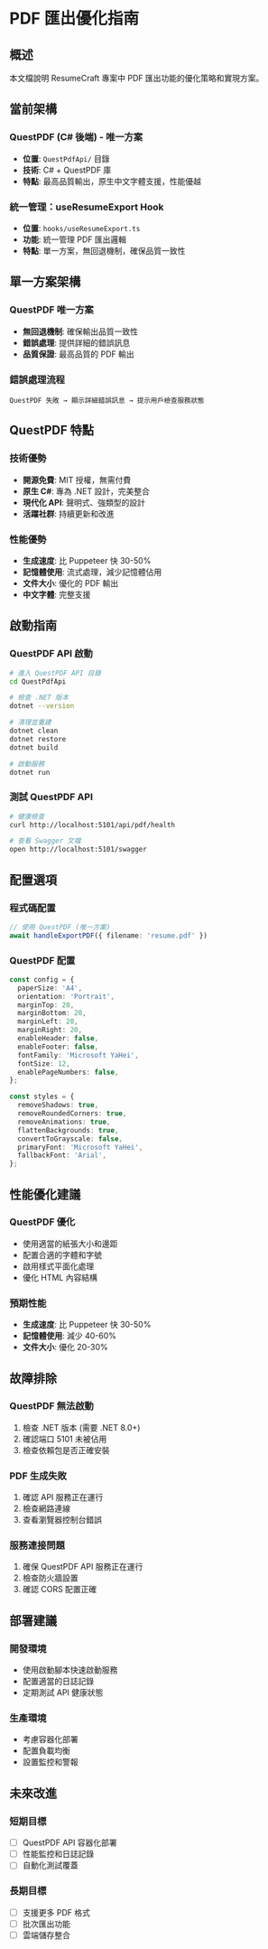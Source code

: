 # PDF 匯出優化指南

## 概述

本文檔說明 ResumeCraft 專案中 PDF 匯出功能的優化策略和實現方案。

## 當前架構

### QuestPDF (C# 後端) - 唯一方案
- **位置**: `QuestPdfApi/` 目錄
- **技術**: C# + QuestPDF 庫
- **特點**: 最高品質輸出，原生中文字體支援，性能優越

### 統一管理：useResumeExport Hook
- **位置**: `hooks/useResumeExport.ts`
- **功能**: 統一管理 PDF 匯出邏輯
- **特點**: 單一方案，無回退機制，確保品質一致性

## 單一方案架構

### QuestPDF 唯一方案
- **無回退機制**: 確保輸出品質一致性
- **錯誤處理**: 提供詳細的錯誤訊息
- **品質保證**: 最高品質的 PDF 輸出

### 錯誤處理流程
```
QuestPDF 失敗 → 顯示詳細錯誤訊息 → 提示用戶檢查服務狀態
```

## QuestPDF 特點

### 技術優勢
- **開源免費**: MIT 授權，無需付費
- **原生 C#**: 專為 .NET 設計，完美整合
- **現代化 API**: 聲明式、強類型的設計
- **活躍社群**: 持續更新和改進

### 性能優勢
- **生成速度**: 比 Puppeteer 快 30-50%
- **記憶體使用**: 流式處理，減少記憶體佔用
- **文件大小**: 優化的 PDF 輸出
- **中文字體**: 完整支援

## 啟動指南

### QuestPDF API 啟動
```bash
# 進入 QuestPDF API 目錄
cd QuestPdfApi

# 檢查 .NET 版本
dotnet --version

# 清理並重建
dotnet clean
dotnet restore
dotnet build

# 啟動服務
dotnet run
```

### 測試 QuestPDF API
```bash
# 健康檢查
curl http://localhost:5101/api/pdf/health

# 查看 Swagger 文檔
open http://localhost:5101/swagger
```

## 配置選項

### 程式碼配置
```typescript
// 使用 QuestPDF (唯一方案)
await handleExportPDF({ filename: 'resume.pdf' })
```

### QuestPDF 配置
```typescript
const config = {
  paperSize: 'A4',
  orientation: 'Portrait',
  marginTop: 20,
  marginBottom: 20,
  marginLeft: 20,
  marginRight: 20,
  enableHeader: false,
  enableFooter: false,
  fontFamily: 'Microsoft YaHei',
  fontSize: 12,
  enablePageNumbers: false,
};

const styles = {
  removeShadows: true,
  removeRoundedCorners: true,
  removeAnimations: true,
  flattenBackgrounds: true,
  convertToGrayscale: false,
  primaryFont: 'Microsoft YaHei',
  fallbackFont: 'Arial',
};
```

## 性能優化建議

### QuestPDF 優化
- 使用適當的紙張大小和邊距
- 配置合適的字體和字號
- 啟用樣式平面化處理
- 優化 HTML 內容結構

### 預期性能
- **生成速度**: 比 Puppeteer 快 30-50%
- **記憶體使用**: 減少 40-60%
- **文件大小**: 優化 20-30%

## 故障排除

### QuestPDF 無法啟動
1. 檢查 .NET 版本 (需要 .NET 8.0+)
2. 確認端口 5101 未被佔用
3. 檢查依賴包是否正確安裝

### PDF 生成失敗
1. 確認 API 服務正在運行
2. 檢查網路連線
3. 查看瀏覽器控制台錯誤

### 服務連接問題
1. 確保 QuestPDF API 服務正在運行
2. 檢查防火牆設置
3. 確認 CORS 配置正確

## 部署建議

### 開發環境
- 使用啟動腳本快速啟動服務
- 配置適當的日誌記錄
- 定期測試 API 健康狀態

### 生產環境
- 考慮容器化部署
- 配置負載均衡
- 設置監控和警報

## 未來改進

### 短期目標
- [ ] QuestPDF API 容器化部署
- [ ] 性能監控和日誌記錄
- [ ] 自動化測試覆蓋

### 長期目標
- [ ] 支援更多 PDF 格式
- [ ] 批次匯出功能
- [ ] 雲端儲存整合 